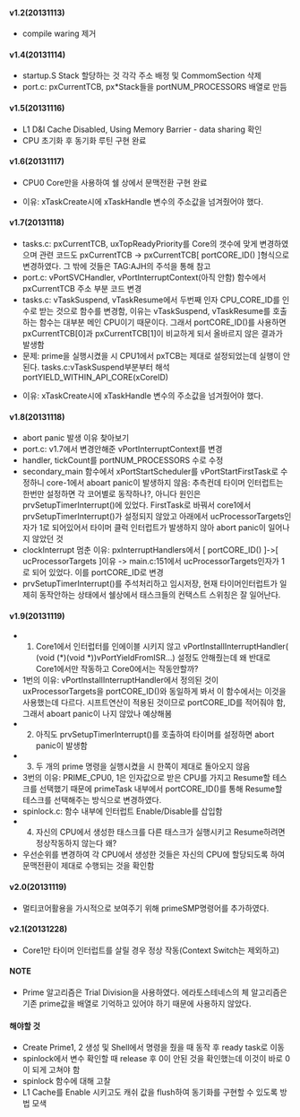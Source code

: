 #### v1.2(20131113) ####
- compile waring 제거

#### v1.4(20131114) ####
- startup.S Stack 할당하는 것 각각 주소 배정 및 CommomSection 삭제
- port.c: pxCurrentTCB, px*Stack들을 portNUM_PROCESSORS 배열로 만듬 

#### v1.5(20131116) ####
- L1 D&I Cache Disabled, Using Memory Barrier - data sharing 확인
- CPU 초기화 후 동기화 루틴 구현 완료

#### v1.6(20131117) ####
- CPU0 Core만을 사용하여 쉘 상에서 문맥전환 구현 완료
+ 이유: xTaskCreate시에 xTaskHandle 변수의 주소값을 넘겨줬어야 했다.

#### v1.7(20131118) ####
- tasks.c: pxCurrentTCB, uxTopReadyPriority를 Core의 갯수에 맞게 변경하였으며 관련 코드도 pxCurrentTCB -> pxCurrentTCB[ portCORE_ID() ]형식으로 변경하였다. 그 밖에 것들은 TAG:AJH의 주석을 통해 참고
- port.c: vPortSVCHandler, vPortInterruptContext(아직 안함) 함수에서 pxCurrentTCB 주소 부분 코드 변경
- tasks.c: vTaskSuspend, vTaskResume에서 두번째 인자 CPU_CORE_ID를 인수로 받는 것으로 함수를 변경함, 이유는 vTaskSuspend, vTaskResume를 호출하는 함수는 대부분 메인 CPU이기 때문이다. 그래서 portCORE_ID()를 사용하면 pxCurrentTCB[0]과 pxCurrentTCB[1]이 비교하게 되서 올바르지 않은 결과가 발생함
- 문제: prime을 실행시켰을 시 CPU1에서 pxTCB는 제대로 설정되었는데 실행이 안된다. tasks.c:vTaskSuspend부분부터 해석 portYIELD_WITHIN_API_CORE(xCoreID)
+ 이유: xTaskCreate시에 xTaskHandle 변수의 주소값을 넘겨줬어야 했다.

#### v1.8(20131118) ####
- abort panic 발생 이유 찾아보기
- port.c: v1.7에서 변경안해준 vPortInterruptContext를 변경
- handler, tickCount를 portNUM_PROCESSORS 수로 수정
- secondary_main 함수에서 xPortStartScheduler를 vPortStartFirstTask로 수정하니 core-1에서 aboart panic이 발생하지 않음: 추측컨데 타이머 인터럽트는 한번만 설정하면 각 코어별로 동작하나?, 아니다 원인은 prvSetupTimerInterrupt()에 있었다. FirstTask로 바꿔서 core1에서 prvSetupTimerInterrupt()가 설정되지 않았고 아래에서 ucProcessorTargets인자가 1로 되어있어서 타이머 클럭 인터럽트가 발생하지 않아 abort panic이 일어나지 않았던 것
- clockInterrupt 멈춘 이유: pxInterruptHandlers에서 [ portCORE_ID() ]->[ ucProcessorTargets ]이유 -> main.c:151에서 ucProcessorTargets인자가 1로 되어 있었다. 이를 portCORE_ID로 변경
- prvSetupTimerInterrupt()를 주석처리하고 임시저장, 현재 타이머인터럽트가 일제히 동작안하는 상태에서 쉘상에서 태스크들의 컨택스트 스위칭은 잘 일어난다.

#### v1.9(20131119) ####
- 1. Core1에서 인터럽터를 인에이블 시키지 않고 vPortInstallInterruptHandler( (void (*)(void *))vPortYieldFromISR...) 설정도 안해줬는데 왜 반대로 Core1에서만 작동하고 Core0에서는 작동안할까?
- 1번의 이유: vPortInstallInterruptHandler에서 정의된 것이 uxProcessorTargets을 portCORE_ID()와 동일하게 봐서 이 함수에서는 이것을 사용했는데 다르다. 시프트연산이 적용된 것이므로 portCORE_ID를 적어줘야 함, 그래서 aboart panic이 나지 않았나 예상해봄
- 2. 아직도 prvSetupTimerInterrupt()를 호출하여 타이머를 설정하면 abort panic이 발생함
- 3. 두 개의 prime 명령을 실행시켰을 시 한쪽이 제대로 돌아오지 않음
- 3번의 이유: PRIME_CPU0, 1은 인자값으로 받은 CPU를 가지고 Resume할 테스크를 선택했기 때문에 primeTask 내부에서 portCORE_ID()를 통해 Resume할 테스크를 선택해주는 방식으로 변경하였다.
- spinlock.c: 함수 내부에 인터럽트 Enable/Disable를 삽입함
- 4. 자신의 CPU에서 생성한 태스크를 다른 태스크가 실행시키고 Resume하려면 정상작동하지 않는다 왜?
- 우선순위를 변경하여 각 CPU에서 생성한 것들은 자신의 CPU에 할당되도록 하여 문맥전환이 제대로 수행되는 것을 확인함

#### v2.0(20131119) ####
- 멀티코어활용을 가시적으로 보여주기 위해 primeSMP명령어를 추가하였다.

#### v2.1(20131228) ####
- Core1만 타이머 인터럽트를 살릴 경우 정상 작동(Context Switch는 제외하고)

#### NOTE ####
- Prime 알고리즘은 Trial Division을 사용하였다. 에라토스테네스의 체 알고리즘은 기존 prime값을 배열로 기억하고 있어야 하기 때문에 사용하지 않았다.

#### 해야할 것 ####
- Create Prime1, 2 생성 및 Shell에서 명령을 줬을 때 동작 후 ready task로 이동
- spinlock에서 변수 확인할 때 release 후 0이 안된 것을 확인했는데 이것이 바로 0이 되게 고쳐야 함
- spinlock 함수에 대해 고찰
- L1 Cache를 Enable 시키고도 캐쉬 값을 flush하여 동기화를 구현할 수 있도록 방법 모색
